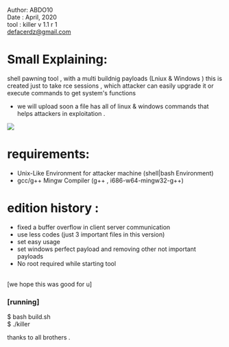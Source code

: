 Author: ABDO10 <br>
Date : April, 2020 <br>
tool : killer v 1.1 r 1 <br>
defacerdz@gmail.com
# Small Explaining:
shell pawning tool , with a multi buildnig payloads (Lniux & Windows ) 
this is created just to take rce sessions , which attacker can easily upgrade it or execute commands to get system's functions 
* we will upload soon a file has all of linux & windows commands that helps attackers in exploitation .
<img src="https://i.imgur.com/lP3fQaq.png">
 
# requirements:
* Unix-Like Environment for attacker machine (shell|bash Environment)
* gcc/g++ Mingw Compiler (g++ , i686-w64-mingw32-g++)

# edition history :
* fixed a buffer overflow in client server communication 
* use less codes (just 3 important files in this version)
* set easy usage 
* set windows perfect payload and removing other not important payloads 
* No root required while starting tool 
<br>
[we hope this was good for u]
<br>

<h3>[running]</h3>
$ bash build.sh 
<br>
$ ./killer

thanks to all brothers .



